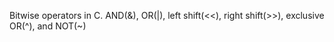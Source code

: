 Bitwise operators in C. AND(&), OR(|), left shift(<<), right shift(>>), exclusive OR(^), and NOT(~)
